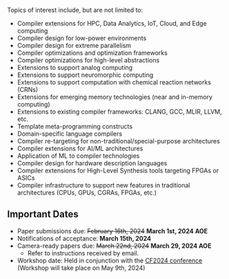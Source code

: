 Topics of interest include, but are not limited to:

* Compiler extensions for HPC, Data Analytics, IoT, Cloud, and Edge computing
* Compiler design for low-power environments
* Compiler design for extreme parallelism
* Compiler optimizations and optimization frameworks
* Compiler optimizations for high-level abstractions
* Extensions to support analog computing
* Extensions to support neuromorphic computing
* Extensions to support computation with chemical reaction networks (CRNs)
* Extensions for emerging memory technologies (near and in-memory computing)
* Extensions to existing compiler frameworks: CLANG, GCC, MLIR, LLVM, etc.
* Template meta-programming constructs
* Domain-specific language compilers
* Compiler re-targeting for non-traditional/special-purpose architectures
* Compiler extensions for AI/ML architectures
* Application of ML to compiler technologies
* Compiler design for hardware description languages
* Compiler extensions for High-Level Synthesis tools targeting FPGAs or ASICs
* Compiler infrastructure to support new features in traditional architectures (CPUs, GPUs, CGRAs, FPGAs, etc.)

## Important Dates

* Paper submissions due: ~~February 16th, 2024~~ **March 1st, 2024 AOE**
* Notifications of acceptance: **March 15th, 2024**
* Camera-ready papers due: ~~March 22nd, 2024~~ **March 29, 2024 AOE**
  * Refer to instructions received by email.
* Workshop date: Held in conjunction with the [CF2024 conference](https://www.computingfrontiers.org/2024/) (Workshop will take place on May 9th, 2024)
